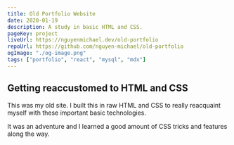 ```yaml
---
title: Old Portfolio Website
date: 2020-01-19
description: A study in basic HTML and CSS.
pageKey: project
liveUrl: https://nguyenmichael.dev/old-portfolio
repoUrl: https://github.com/nguyen-michael/old-portfolio
ogImage: "./og-image.png"
tags: ["portfolio", "react", "mysql", "mdx"]
---
```


## Getting reaccustomed to HTML and CSS

This was my old site. I built this in raw HTML and CSS to really reacquaint myself with these important basic technologies.

It was an adventure and I learned a good amount of CSS tricks and features along the way.

